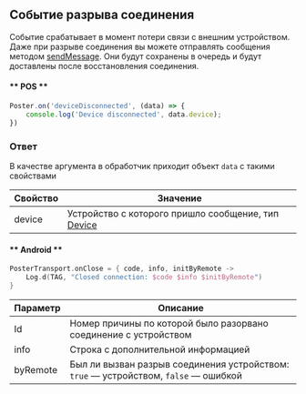 ## Событие разрыва соединения

Событие срабатывает в момент потери связи с внешним устройством. 
Даже при разрыве соединения вы можете отправлять сообщения методом [sendMessage](/docs/v3/devices/sendMessage). 
Они будут сохранены в очередь и будут доставлены после восстановления соединения.  


<!-- tabs:start -->

#### ** POS **

```javascript
Poster.on('deviceDisconnected', (data) => {
	console.log('Device disconnected', data.device);
})
```

### Ответ

В качестве аргумента в обработчик приходит объект `data` с такими свойствами

Свойство | Значение
-------- | --------
device | Устройство с которого пришло сообщение, тип [Device](/docs/v3/pos/types/device)


#### ** Android **


```kotlin
PosterTransport.onClose = { code, info, initByRemote ->
    Log.d(TAG, "Closed connection: $code $info $initByRemote")
}
```


Параметр | Описание
-------- | --------
Id | Номер причины по которой было разорвано соединение с устройством
info | Строка с дополнительной информацией
byRemote | Был ли вызван разрыв соединения устройством: `true` — устройством, `false` — ошибкой


<!-- tabs:start -->
